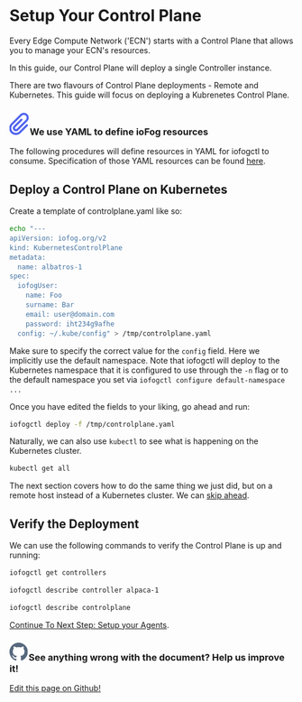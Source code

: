 # Setup Your Control Plane

Every Edge Compute Network ('ECN') starts with a Control Plane that allows you to manage your ECN's resources.

In this guide, our Control Plane will deploy a single Controller instance.

There are two flavours of Control Plane deployments - Remote and Kubernetes. This guide will focus on deploying a Kubrenetes Control Plane.

<aside class="notifications note">
  <h3><img src="/images/icos/ico-note.svg" alt="">We use YAML to define ioFog resources</h3>
  <p>The following procedures will define resources in YAML for iofogctl to consume. Specification of those YAML resources can be found <a href=../iofogctl/platform-yaml-spec.html>here</a>.</p>
</aside>

## Deploy a Control Plane on Kubernetes

Create a template of controlplane.yaml like so:

```bash
echo "---
apiVersion: iofog.org/v2
kind: KubernetesControlPlane
metadata:
  name: albatros-1
spec:
  iofogUser:
    name: Foo
    surname: Bar
    email: user@domain.com
    password: iht234g9afhe
  config: ~/.kube/config" > /tmp/controlplane.yaml
```

Make sure to specify the correct value for the `config` field. Here we implicitly use the default namespace. Note that iofogctl will deploy to the Kubernetes namespace that it is configured to use through the `-n` flag or to the default namespace you set via `iofogctl configure default-namespace ...`

Once you have edited the fields to your liking, go ahead and run:

```bash
iofogctl deploy -f /tmp/controlplane.yaml
```

Naturally, we can also use `kubectl` to see what is happening on the Kubernetes cluster.

```bash
kubectl get all
```

The next section covers how to do the same thing we just did, but on a remote host instead of a Kubernetes cluster. We can <a href=#verify-the-deployment>skip ahead</a>.

## Verify the Deployment

We can use the following commands to verify the Control Plane is up and running:

```bash
iofogctl get controllers
```

```bash
iofogctl describe controller alpaca-1
```

```bash
iofogctl describe controlplane
```

[Continue To Next Step: Setup your Agents](setup-your-agents.html).

<aside class="notifications contribute">
  <h3><img src="/images/icos/ico-github.svg" alt="">See anything wrong with the document? Help us improve it!</h3>
  <a href="https://github.com/eclipse-iofog/iofog.org/edit/develop/content/docs/2.0.0/platform-deployment/remote-control-plane.md"
    target="_blank">
    <p>Edit this page on Github!</p>
  </a>
</aside>
